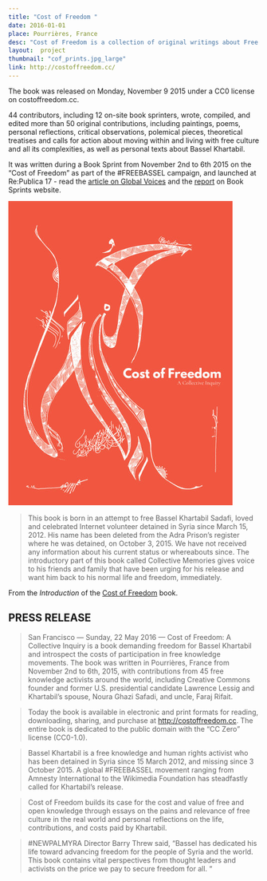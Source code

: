 ```yaml
---
title: "Cost of Freedom "
date: 2016-01-01
place: Pourrières, France
desc: "Cost of Freedom is a collection of original writings about Free Culture born during a Book Sprint in an attempt to free Syrian open-source developer Bassel Khartabil."
layout:  project
thumbnail: "cof_prints.jpg_large"
link: http://costoffreedom.cc/
---
```


The book was released on Monday, November 9 2015 under a CC0 license on costoffreedom.cc.

44 contributors, including 12 on-site book sprinters, wrote, compiled, and edited more than 50 original contributions, including paintings, poems, personal reflections, critical observations, polemical pieces, theoretical treatises and calls for action about moving within and living with free culture and all its complexities, as well as personal texts about Bassel Khartabil.

It was written during a Book Sprint from November 2nd to 6th 2015 on the “Cost of Freedom” as part of the #FREEBASSEL campaign, and launched at Re:Publica 17 - read the [article on Global Voices](https://globalvoices.org/2017/06/05/artists-and-writers-celebrate-the-work-of-missing-syrian-developer-bassel-safadi/) and the  [report](https://www.booksprints.net/book/cost-of-freedom-book-to-be-released/) on Book Sprints website.

![](cof-cover-450x600.jpg)

> This book is born in an attempt to free Bassel Khartabil Sadafi, loved and celebrated Internet volunteer detained in Syria since March 15, 2012. His name has been deleted from the Adra Prison’s register where he was detained, on October 3, 2015.  We have not received any information about his current status or whereabouts since. The introductory part of this book called Collective Memories gives voice to his friends and family that have been urging for his release and want him back to his normal life and freedom, immediately.

From the *Introduction* of the [Cost of Freedom](http://costoffreedom.cc/) book.



## PRESS RELEASE


> San Francisco — Sunday, 22 May 2016 — Cost of Freedom: A Collective Inquiry is a book demanding freedom for Bassel Khartabil and introspect the costs of participation in free knowledge movements. The book was written in Pourrières, France from November 2nd to 6th, 2015, with contributions from 45 free knowledge activists around the world, including Creative Commons founder and former U.S. presidential candidate Lawrence Lessig and Khartabil’s spouse, Noura Ghazi Safadi, and uncle, Faraj Rifait.

> Today the book is available in electronic and print formats for reading, downloading, sharing, and purchase at http://costoffreedom.cc. The entire book is dedicated to the public domain with the “CC Zero” license (CC0-1.0).

> Bassel Khartabil is a free knowledge and human rights activist who has been detained in Syria since 15 March 2012, and missing since 3 October 2015. A global #FREEBASSEL movement ranging from Amnesty International to the Wikimedia Foundation has steadfastly called for Khartabil’s release.

> Cost of Freedom builds its case for the cost and value of free and open knowledge through essays on the pains and relevance of free culture in the real world and personal reflections on the life, contributions, and costs paid by Khartabil.

> #NEWPALMYRA Director Barry Threw said, “Bassel has dedicated his life toward advancing freedom for the people of Syria and the world. This book contains vital perspectives from thought leaders and activists on the price we pay to secure freedom for all. “
